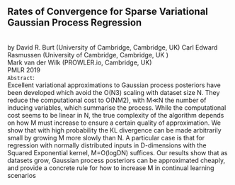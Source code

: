 Rates of Convergence for Sparse Variational Gaussian Process Regression
----------
<br>by David R. Burt (University of Cambridge, Cambridge, UK) Carl Edward Rasmussen (University of Cambridge, Cambridge, UK )<br>
Mark van der Wilk (PROWLER.io, Cambridge, UK)
<br>PMLR  2019<br>
`Abstract`:<br>
Excellent variational approximations to Gaussian process posteriors have been developed which avoid the O(N3) scaling with dataset size N. They reduce the computational cost to O(NM2), with M≪N the number of inducing variables, which summarise the process. While the computational cost seems to be linear in N, the true complexity of the algorithm depends on how M must increase to ensure a certain quality of approximation. We show that with high probability the KL divergence can be made arbitrarily small by growing M more slowly than N. A particular case is that for regression with normally distributed inputs in D-dimensions with the Squared Exponential kernel, M=O(logDN) suffices. Our results show that as datasets grow, Gaussian process posteriors can be approximated cheaply, and provide a concrete rule for how to increase M in continual learning scenarios
